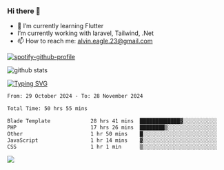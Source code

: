 ### Hi there 👋
- 🌱 I’m currently learning Flutter
-  I’m currently working with laravel, Tailwind, .Net
- 📫 How to reach me: alvin.eagle.23@gmail.com

[![spotify-github-profile](https://spotify-github-profile.kittinanx.com/api/view?uid=315eylfkgjr33p5izuoinfmy7xgq&cover_image=true&theme=default&show_offline=false&background_color=121212&interchange=true)](https://spotify-github-profile.kittinanx.com/api/view?uid=315eylfkgjr33p5izuoinfmy7xgq&redirect=true)

![github stats](https://github-readme-stats.vercel.app/api?username=alvnfaiz&show_icons=true)


[![Typing SVG](http://readme-typing-svg.herokuapp.com?font=Montserrat&color=%2336BCF7&duration=4000&center=true&lines=Alvin+Faiz;Fullstack+Developer;PHP%2C+Java%2C+Javascript%2C+Python;Laravel%2C+Vue%202%2C+Tailwind%2C+Bootstrap)](https://git.io/typing-svg)

<!--[![Alvnfaiz wakatime stats](https://github-readme-stats.vercel.app/api/wakatime?username=alvnfaiz&layout=compact&theme=dracula)](https://github.com/anuraghazra/github-readme-stats)

<!--START_SECTION:waka-->

```txt
From: 29 October 2024 - To: 28 November 2024

Total Time: 50 hrs 55 mins

Blade Template             28 hrs 41 mins  █████████████▓░░░░░░░░░░░   54.37 %
PHP                        17 hrs 26 mins  ████████▒░░░░░░░░░░░░░░░░   33.06 %
Other                      1 hr 50 mins    █░░░░░░░░░░░░░░░░░░░░░░░░   03.48 %
JavaScript                 1 hr 14 mins    ▓░░░░░░░░░░░░░░░░░░░░░░░░   02.36 %
CSS                        1 hr 1 min      ▒░░░░░░░░░░░░░░░░░░░░░░░░   01.94 %
```

<!--END_SECTION:waka-->

  <!-- Change the `github-readme-stats.anuraghazra1.vercel.app` to `github-readme-stats.vercel.app`  -->
  <img align="center" src="https://github-readme-stats.anuraghazra1.vercel.app/api/top-langs/?username=alvnfaiz&layout=compact" />
<!--
**alvnfaiz/alvnfaiz** is a ✨ _special_ ✨ repository because its `README.md` (this file) appears on your GitHub profile.

Here are some ideas to get you started:

- 🔭 I’m currently working on ...
- 🌱 I’m currently learning ...
- 👯 I’m looking to collaborate on ...
- 🤔 I’m looking for help with ...
- 💬 Ask me about ...
- 📫 How to reach me: ...
- 😄 Pronouns: ...
- ⚡ Fun fact: ...
-->

